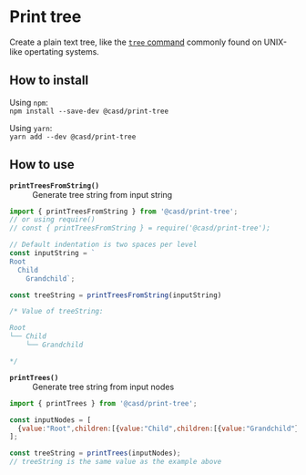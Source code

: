 # Print tree

Create a plain text tree, like the [`tree` command](https://en.wikipedia.org/wiki/Tree_(command))
commonly found on UNIX-like opertating systems.

## How to install

Using `npm`:  
`npm install --save-dev @casd/print-tree`

Using `yarn`:  
`yarn add --dev @casd/print-tree`

## How to use

<dl>
  <dt><strong><code>printTreesFromString()</code></strong></dt>
  <dd>Generate tree string from input string</dd>
</dl>

```javascript
import { printTreesFromString } from '@casd/print-tree';
// or using require()
// const { printTreesFromString } = require('@casd/print-tree');

// Default indentation is two spaces per level
const inputString = `
Root
  Child
    Grandchild`;

const treeString = printTreesFromString(inputString)

/* Value of treeString:

Root
└── Child
    └── Grandchild

*/
```

<dl>
  <dt><strong><code>printTrees()</code></strong></dt>
  <dd>Generate tree string from input nodes</dd>
</dl>

```javascript
import { printTrees } from '@casd/print-tree';

const inputNodes = [
  {value:"Root",children:[{value:"Child",children:[{value:"Grandchild"}]}]}
];

const treeString = printTrees(inputNodes);
// treeString is the same value as the example above
```

